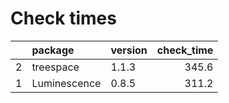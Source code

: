 # Check times

|   |package      |version | check_time|
|:--|:------------|:-------|----------:|
|2  |treespace    |1.1.3   |      345.6|
|1  |Luminescence |0.8.5   |      311.2|


